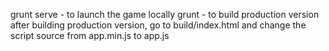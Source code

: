 grunt serve - to launch the game locally
grunt - to build production version
after building production version, go to build/index.html and change the script source from app.min.js to app.js
